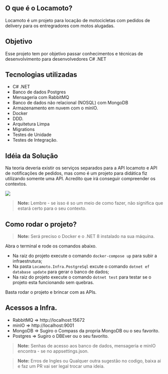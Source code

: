 ## O que é o Locamoto?
Locamoto é um projeto para locação de motocicletas com pedidos de delivery para os entregradores com motos alugadas.

## Objetivo
Esse projeto tem por objetivo passar conhecimentos e técnicas de desenvolvimento para desenvolvedores C# .NET

## Tecnologias utilizadas

- C# .NET
- Banco de dados Postgres
- Mensageria com RabbitMQ
- Banco de dados não relacional (NOSQL) com MongoDB
- Armazenamento em nuvem com o minIO.
- Docker
- DDD.
- Arquitetura Limpa
- Migrations
- Testes de Unidade
- Testes de Integração.
  
## Idéia da Solução

Na teoria deveria existir os serviços separados para a API locamoto e API de notificações de pedidos, mas como é um projeto para didática fiz utilizando somente uma API. Acredito que irá conseguir compreender os contextos. 

<p>
<img src="https://github.com/danilodumba/locamoto/tree/main/docs/Locamoto.png" />
</p>

>**Note:** Lembre - se isso é so um meio de como fazer, não significa que estará certo para o seu contexto.


## Como rodar o projeto?

>**Note:** Será preciso o Docker e o .NET 8 instalado na sua máquina.

Abra o terminal e rode os comandos abaixo.

- Na raiz do projeto execute o comando `docker-compose up` para subir a infraestrutura;
- Na pasta `Locamoto.Infra.PostgreSql` excute o comando `dotnet ef database update` para gerar o banco de dados;
- Na raiz do projeto execute o comando `dotnet test` para testar se o projeto esta funcionando sem quebras. 

Basta rodar o projeto e brincar com as APIs.

## Acessos a Infra.

- RabbitMQ => http://localhost:15672
- minIO => http://localhost:9001
- MongoDB => Sugiro o Compass da propria MongoDB ou o seu favorito.
- Postgres => Sugiro o DBEver ou o seu favorito.

>**Note:** Senhas de acesso aos banco de dados, mensageria e minIO encontra - se no appsettings.json.

>**Note:** Erros de Ingles ou Qualquer outra sugestão no codigo, baixa ai e faz um PR vai ser legal trocar uma ideia.